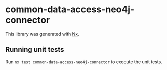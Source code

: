 # common-data-access-neo4j-connector

This library was generated with [Nx](https://nx.dev).

## Running unit tests

Run `nx test common-data-access-neo4j-connector` to execute the unit tests.
